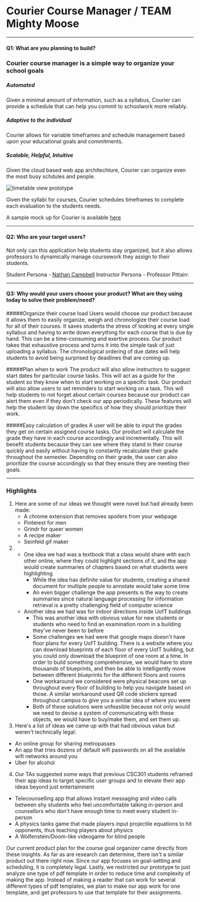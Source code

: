 # Courier Course Manager / TEAM Mighty Moose

*******
#### Q1: What are you planning to build?

### Courier course manager is a simple way to organize your school goals

##### Automated
Given a minimal amount of information, such as a syllabus, Courier can provide a schedule that can help you commit to schoolwork more reliably.

##### Adaptive to the individual
Courier allows for variable timeframes and schedule management based upon your educational goals and commitments.

##### Scalable, Helpful, Intuitive
Given the cloud based web app architechture, Courier can organize even the most busy schdules and people.

![timetable view prototype](https://github.com/csc301-winter-2017/project-team-11/blob/master/deliverables/Timetable_view_prototype.png "Early prototype of timetable view")

Given the syllabi for courses, Courier schedules timeframes to complete each evaluation to the students needs.

A sample mock up for Courier is available [here](https://marvelapp.com/2a3a6b6/screen/24617130)
*******

#### Q2: Who are your target users?

Not only can this application help students stay organized, but it also allows professors to dynamically manage coursework they assign to their students.

Student Persona - [Nathan Campbell](https://app.xtensio.com/folio/58etyr0z)
Instructor Persona - Professor Pittain:

*******

#### Q3: Why would your users choose your product? What are they using today to solve their problem/need?

#####Organize their course load
Users would choose our product because it allows them to easily organize, weigh  and chronologize their course load for all of their courses. It saves students the stress of looking at every single syllabus and having to write down everything for each course that is due by hand. This can be a time-consuming and exertive process. Our product takes that exhaustive process and turns it into the simple task of just uploading a syllabus. The chronological ordering of due dates will help students to avoid being surprised by deadlines that are coming up.

#####Plan when to work
The product will also allow instructors to suggest start dates for particular course tasks. This will act as a guide for the student so they know when to start working on a specific task. Our product will also allow users to set reminders to start working on a task. This will help students to not forget about certain courses because our product can alert them even if they don't check our app periodically. These features will help the student lay down the specifics of how they should prioritize their work.

#####Easy calculation of grades
A user will be able to input the grades they get on certain assigned course tasks. Our product will calculate the grade they have in each course accordingly and incrementally. This will benefit students because they can see where they stand in their course quickly and easily without having to constantly recalculate their grade throughout the semester. Depending on their grade, the user can also prioritize the course accordingly so that they ensure they are meeting their goals. 


*******

### Highlights

1. Here are some of our ideas we thought were novel but had already been made:
    * A chrome extension that removes spoilers from your webpage
    * Pinterest for men
    * Grindr for queer women
    * A recipe maker
    * Seinfeld gif maker
2. 
    * One idea we had was a textbook that a class would share with each other online, where they could highlight sections of it, and the app would create summaries of chapters based on what students were highlighting
	    * While the idea has definite value for students, creating a shared document for multiple people to annotate would take some time
	    * An even bigger challenge the app presents is the way to create summaries since natural language processing for information retrieval is a pretty challenging field of computer science
    * Another idea we had was for indoor directions inside UofT buildings
	    * This was another idea with obvious value for new students or students who need to find an examination room in a building they've never been to before
	    * Some challenges we had were that google maps doesn't have floor plans for every UofT building. There is a website where you can download blueprints of each floor of every UofT building, but you could only download the blueprint of one room at a time. In order to build something comprehensive, we would have to store thousands of blueprints, and then be able to intelligently move between different blueprints for the different floors and rooms
	    * One workaround we considered were physical beacons set up throughout every floor of building to help you navigate based on those. A similar workaround used QR code stickers spread throughout campus to give you a similar idea of where you were
	    * Both of these solutions were unfeasible because not only would we need to devise a system of communicating with these objects, we would have to buy/make them, and set them up.
3. Here's a list of ideas we came up with that had obvious value but weren't technically legal:
 * An online group for sharing metropasses
 * An app that tries dozens of default wifi passwords on all the available wifi networks around you
 * Uber for alcohol
4.  Our TAs suggested some ways that previous CSC301 students reframed their app ideas to target specific user groups and to elevate their app ideas beyond just entertainment
  * Telecounselling app that allows instant messaging and video calls between shy students who feel uncomfortable talking in-person and counsellors who don't have enough time to meet every student in-person
  * A physics tanks game that made players input projectile equations to hit opponents, thus teaching players about physics
  * A Wolfenstein/Doom-like videogame for blind people

Our current product plan for the course goal organizer came directly from these insights. As far as are research can determine, there isn't a similar product out there right now. Since our app focuses on goal-setting and scheduling, it is completely legal. Lastly, we restricted our prototype to just analyze one type of pdf template in order to reduce time and complexity of making the app. Instead of making a reader that can work for several different types of pdf templates, we plan to make our app work for one template, and get professors to use that template for their assignments.
